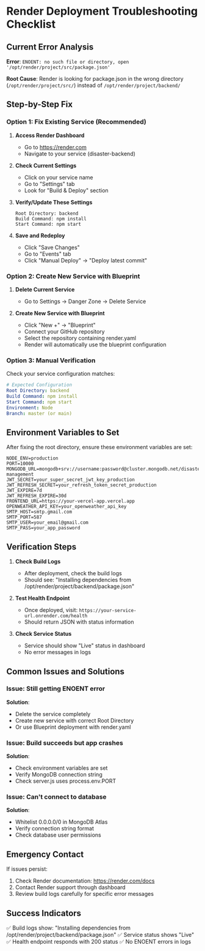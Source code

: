 # Render Deployment Troubleshooting Checklist

## Current Error Analysis
**Error**: `ENOENT: no such file or directory, open '/opt/render/project/src/package.json'`

**Root Cause**: Render is looking for package.json in the wrong directory (`/opt/render/project/src/`) instead of `/opt/render/project/backend/`

## Step-by-Step Fix

### Option 1: Fix Existing Service (Recommended)

1. **Access Render Dashboard**
   - Go to https://render.com
   - Navigate to your service (disaster-backend)

2. **Check Current Settings**
   - Click on your service name
   - Go to "Settings" tab
   - Look for "Build & Deploy" section

3. **Verify/Update These Settings**
   ```
   Root Directory: backend
   Build Command: npm install
   Start Command: npm start
   ```

4. **Save and Redeploy**
   - Click "Save Changes"
   - Go to "Events" tab
   - Click "Manual Deploy" → "Deploy latest commit"

### Option 2: Create New Service with Blueprint

1. **Delete Current Service**
   - Go to Settings → Danger Zone → Delete Service

2. **Create New Service with Blueprint**
   - Click "New +" → "Blueprint"
   - Connect your GitHub repository
   - Select the repository containing render.yaml
   - Render will automatically use the blueprint configuration

### Option 3: Manual Verification

Check your service configuration matches:

```yaml
# Expected Configuration
Root Directory: backend
Build Command: npm install
Start Command: npm start
Environment: Node
Branch: master (or main)
```

## Environment Variables to Set

After fixing the root directory, ensure these environment variables are set:

```
NODE_ENV=production
PORT=10000
MONGODB_URL=mongodb+srv://username:password@cluster.mongodb.net/disaster-management
JWT_SECRET=your_super_secret_jwt_key_production
JWT_REFRESH_SECRET=your_refresh_token_secret_production
JWT_EXPIRE=7d
JWT_REFRESH_EXPIRE=30d
FRONTEND_URL=https://your-vercel-app.vercel.app
OPENWEATHER_API_KEY=your_openweather_api_key
SMTP_HOST=smtp.gmail.com
SMTP_PORT=587
SMTP_USER=your_email@gmail.com
SMTP_PASS=your_app_password
```

## Verification Steps

1. **Check Build Logs**
   - After deployment, check the build logs
   - Should see: "Installing dependencies from /opt/render/project/backend/package.json"

2. **Test Health Endpoint**
   - Once deployed, visit: `https://your-service-url.onrender.com/health`
   - Should return JSON with status information

3. **Check Service Status**
   - Service should show "Live" status in dashboard
   - No error messages in logs

## Common Issues and Solutions

### Issue: Still getting ENOENT error
**Solution**: 
- Delete the service completely
- Create new service with correct Root Directory
- Or use Blueprint deployment with render.yaml

### Issue: Build succeeds but app crashes
**Solution**:
- Check environment variables are set
- Verify MongoDB connection string
- Check server.js uses process.env.PORT

### Issue: Can't connect to database
**Solution**:
- Whitelist 0.0.0.0/0 in MongoDB Atlas
- Verify connection string format
- Check database user permissions

## Emergency Contact

If issues persist:
1. Check Render documentation: https://render.com/docs
2. Contact Render support through dashboard
3. Review build logs carefully for specific error messages

## Success Indicators

✅ Build logs show: "Installing dependencies from /opt/render/project/backend/package.json"
✅ Service status shows "Live"
✅ Health endpoint responds with 200 status
✅ No ENOENT errors in logs
